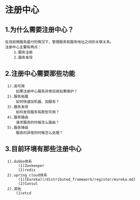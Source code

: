 # 注册中心

## 1.为什么需要注册中心？
    在目前微服务盛行的情况下，管理服务和服务地址之间的关联关系。
    注册中心主要有两点：
        1.服务注册
        2.服务发现

## 2.注册中心需要那些功能
     1).高可用
         如果注册中心服务异常后续如果维护？
     2).服务拓展
         如何快速加机器、加服务？
     3).服务发现
         如何发现服务有那些可用？
     4).服务路由
         请求服务的时候怎么路由？
     5).服务降级
         服务的异常的时候怎么处理？
         
## 3.目前环境有那些注册中心
     1).dubbo体系
          (1)Zookeeper     
          (2)redis      
     2).spring cloud体系
          (1)[Eureka](/distributed_framework/register/eureka.md)  
          (2)Consul  
     2).其他
         (1)etcd     